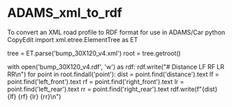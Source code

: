 # ADAMS_xml_to_rdf
To convert an XML road profile to RDF format for use in ADAMS/Car
python
CopyEdit
import xml.etree.ElementTree as ET

tree = ET.parse('bump_30X120_v4.xml')
root = tree.getroot()

with open('bump_30X120_v4.rdf', 'w') as rdf:
    rdf.write("# Distance LF RF LR RR\n")
    for point in root.findall('point'):
        dist = point.find('distance').text
        lf = point.find('left_front').text
        rf = point.find('right_front').text
        lr = point.find('left_rear').text
        rr = point.find('right_rear').text
        rdf.write(f"{dist} {lf} {rf} {lr} {rr}\n")
